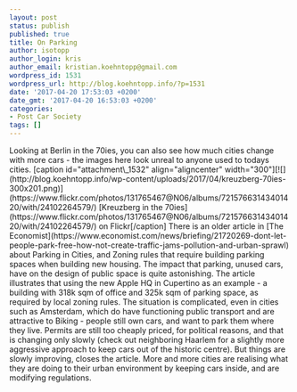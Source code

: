 ```yaml
---
layout: post
status: publish
published: true
title: On Parking
author: isotopp
author_login: kris
author_email: kristian.koehntopp@gmail.com
wordpress_id: 1531
wordpress_url: http://blog.koehntopp.info/?p=1531
date: '2017-04-20 17:53:03 +0200'
date_gmt: '2017-04-20 16:53:03 +0200'
categories:
- Post Car Society
tags: []
---
```

<p>Looking at Berlin in the 70ies, you can also see how much cities change with more cars - the images here look unreal to anyone&nbsp;used to todays cities. [caption id="attachment\_1532" align="aligncenter" width="300"][![](http://blog.koehntopp.info/wp-content/uploads/2017/04/kreuzberg-70ies-300x201.png)](https://www.flickr.com/photos/131765467@N06/albums/72157663143401420/with/24102264579/) [Kreuzberg in the 70ies](https://www.flickr.com/photos/131765467@N06/albums/72157663143401420/with/24102264579/) on Flickr[/caption] There is an older article in [The Economist](https://www.economist.com/news/briefing/21720269-dont-let-people-park-free-how-not-create-traffic-jams-pollution-and-urban-sprawl) about Parking in Cities, and Zoning rules that require building parking spaces when building new housing. <!--more--> The impact that parking, unused cars, have on the design of public space is quite astonishing. The article illustrates that using the new Apple HQ in Cupertino as an example - a building with 318k sqm of office and 325k sqm of parking space, as required by local zoning rules. The situation is complicated, even in cities such as Amsterdam, which do have functioning public transport and are attractive to Biking - people still own cars, and want to park them where they live. Permits are still too cheaply priced, for political reasons, and that is changing only slowly (check out neighboring Haarlem for a slightly more aggressive approach to keep cars out of the historic centre). But things are slowly improving, closes the article. More and more cities are realising what they are doing to their urban environment by keeping cars inside, and are modifying regulations.</p>
